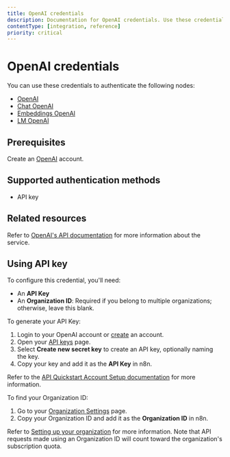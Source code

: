 ```yaml
---
title: OpenAI credentials
description: Documentation for OpenAI credentials. Use these credentials to authenticate OpenAI in n8n, a workflow automation platform.
contentType: [integration, reference]
priority: critical
---
```


# OpenAI credentials

You can use these credentials to authenticate the following nodes:

- [OpenAI](/integrations/builtin/app-nodes/n8n-nodes-langchain.openai/index.md)
- [Chat OpenAI](/integrations/builtin/cluster-nodes/sub-nodes/n8n-nodes-langchain.lmchatopenai/index.md)
- [Embeddings OpenAI](/integrations/builtin/cluster-nodes/sub-nodes/n8n-nodes-langchain.embeddingsopenai.md)
- [LM OpenAI](/integrations/builtin/cluster-nodes/sub-nodes/n8n-nodes-langchain.lmchatopenai/index.md)

## Prerequisites

Create an [OpenAI](https://platform.openai.com/signup/) account.

## Supported authentication methods

- API key

## Related resources

Refer to [OpenAI's API documentation](https://platform.openai.com/docs/introduction) for more information about the service.

## Using API key

To configure this credential, you'll need:

- An **API Key**
- An **Organization ID**: Required if you belong to multiple organizations; otherwise, leave this blank.

To generate your API Key:

1. Login to your OpenAI account or [create](https://platform.openai.com/signup/) an account.
2. Open your [API keys](https://platform.openai.com/api-keys) page.
3. Select **Create new secret key** to create an API key, optionally naming the key.
4. Copy your key and add it as the **API Key** in n8n.

Refer to the [API Quickstart Account Setup documentation](https://platform.openai.com/docs/quickstart/account-setup) for more information.

To find your Organization ID:

1. Go to your [Organization Settings](https://platform.openai.com/account/organization) page.
2. Copy your Organization ID and add it as the **Organization ID** in n8n.

Refer to [Setting up your organization](https://platform.openai.com/docs/guides/production-best-practices/setting-up-your-organization) for more information. Note that API requests made using an Organization ID will count toward the organization's subscription quota.

